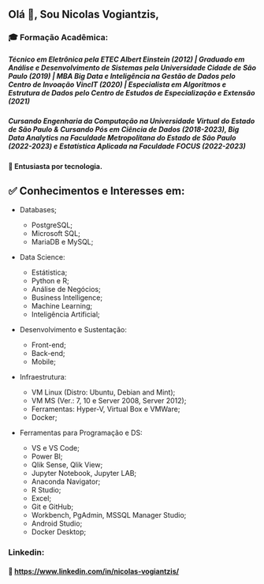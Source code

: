 ## Olá 👋, Sou Nicolas Vogiantzis,

### :mortar_board: Formação Acadêmica:


##### Técnico em Eletrônica pela ETEC Albert Einstein (2012) | Graduado em Análise e Desenvolvimento de Sistemas pela Universidade Cidade de São Paulo (2019) | MBA Big Data e Inteligência na Gestão de Dados pelo Centro de Invoação VincIT (2020) | Especialista em Algoritmos e Estrutura de Dados pelo Centro de Estudos de Especialização e Extensão (2021)

##### Cursando Engenharia da Computação na Universidade Virtual do Estado de São Paulo & Cursando Pós em Ciência de Dados (2018-2023), Big Data Analytics na Faculdade Metropolitana do Estado de São Paulo (2022-2023) e Estatística Aplicada na Faculdade FOCUS (2022-2023)

#### :triangular_flag_on_post: Entusiasta por tecnologia.
  
## :white_check_mark: Conhecimentos e Interesses em:
 
 * Databases;
      * PostgreSQL;
      * Microsoft SQL;
      * MariaDB e MySQL; 
  
 * Data Science:
      * Estátistica;
      * Python e R;
      * Análise de Negócios;
      * Business Intelligence;
      * Machine Learning;
      * Inteligência Artificial;

 * Desenvolvimento e Sustentação:
      * Front-end;
      * Back-end;
      * Mobile;
 
 * Infraestrutura:
      * VM Linux (Distro: Ubuntu, Debian and Mint);
      * VM MS (Ver.: 7, 10 e Server 2008, Server 2012);
      * Ferramentas: Hyper-V, Virtual Box e VMWare;
      * Docker;

 * Ferramentas para Programação e DS:
      * VS e VS Code;
      * Power BI;
      * Qlik Sense, Qlik View;       
      * Jupyter Notebook, Jupyter LAB;
      * Anaconda Navigator;
      * R Studio;
      * Excel;
      * Git e GitHub;
      * Workbench, PgAdmin, MSSQL Manager Studio;
      * Android Studio;
      * Docker Desktop;

### Linkedin:
#### :link: https://www.linkedin.com/in/nicolas-vogiantzis/

<!--
**nickvgs/nickvgs** is a ✨ _special_ ✨ repository because its `README.md` (this file) appears on your GitHub profile.

Here are some ideas to get you started:

- 🔭 I’m currently working on ...
- 🌱 I’m currently learning ...
- 👯 I’m looking to collaborate on ...
- 🤔 I’m looking for help with ...
- 💬 Ask me about ...
- 📫 How to reach me: ...
- 😄 Pronouns: ...
- ⚡ Fun fact: ...
-->
